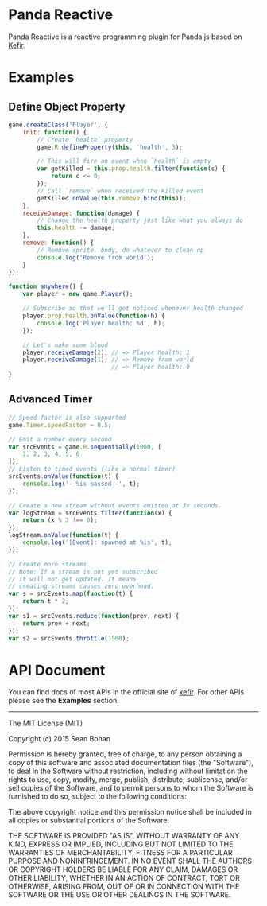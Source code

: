 # Panda Reactive

Panda Reactive is a reactive programming plugin for Panda.js based on [Kefir](http://pozadi.github.io/kefir/).


# Examples

## Define Object Property

```javascript
game.createClass('Player', {
    init: function() {
        // Create `health` property
        game.R.defineProperty(this, 'health', 3);

        // This will fire an event when `health` is empty
        var getKilled = this.prop.health.filter(function(c) {
            return c <= 0;
        });
        // Call `remove` when received the killed event
        getKilled.onValue(this.remove.bind(this));
    },
    receiveDamage: function(damage) {
        // Change the health property just like what you always do
        this.health -= damage;
    },
    remove: function() {
        // Remove sprite, body, do whatever to clean up
        console.log('Remove from world');
    }
});

function anywhere() {
    var player = new game.Player();

    // Subscribe so that we'll get noticed whenever health changed
    player.prop.health.onValue(function(h) {
        console.log('Player health: %d', h);
    });

    // Let's make some blood
    player.receiveDamage(2); // => Player health: 1
    player.receiveDamage(1); // => Remove from world
                             // => Player health: 0
}
```

## Advanced Timer

```javascript
// Speed factor is also supported
game.Timer.speedFactor = 0.5;

// Emit a number every second
var srcEvents = game.R.sequentially(1000, [
    1, 2, 3, 4, 5, 6
]);
// Listen to timed events (like a normal timer)
srcEvents.onValue(function(t) {
    console.log('- %is passed -', t);
});

// Create a new stream without events emitted at 3x seconds.
var logStream = srcEvents.filter(function(x) {
    return (x % 3 !== 0);
});
logStream.onValue(function(t) {
    console.log('[Event]: spawned at %is', t);
});

// Create more streams.
// Note: If a stream is not yet subscribed
// it will not get updated. It means
// creating streams causes zero overhead.
var s = srcEvents.map(function(t) {
    return t * 2;
});
var s1 = srcEvents.reduce(function(prev, next) {
    return prev + next;
});
var s2 = srcEvents.throttle(1500);
```


# API Document

You can find docs of most APIs in the official site of [kefir](http://pozadi.github.io/kefir/). For other APIs please see the **Examples** section.

---

The MIT License (MIT)

Copyright (c) 2015 Sean Bohan

Permission is hereby granted, free of charge, to any person obtaining a copy
of this software and associated documentation files (the "Software"), to deal
in the Software without restriction, including without limitation the rights
to use, copy, modify, merge, publish, distribute, sublicense, and/or sell
copies of the Software, and to permit persons to whom the Software is
furnished to do so, subject to the following conditions:

The above copyright notice and this permission notice shall be included in
all copies or substantial portions of the Software.

THE SOFTWARE IS PROVIDED "AS IS", WITHOUT WARRANTY OF ANY KIND, EXPRESS OR
IMPLIED, INCLUDING BUT NOT LIMITED TO THE WARRANTIES OF MERCHANTABILITY,
FITNESS FOR A PARTICULAR PURPOSE AND NONINFRINGEMENT. IN NO EVENT SHALL THE
AUTHORS OR COPYRIGHT HOLDERS BE LIABLE FOR ANY CLAIM, DAMAGES OR OTHER
LIABILITY, WHETHER IN AN ACTION OF CONTRACT, TORT OR OTHERWISE, ARISING FROM,
OUT OF OR IN CONNECTION WITH THE SOFTWARE OR THE USE OR OTHER DEALINGS IN
THE SOFTWARE.
